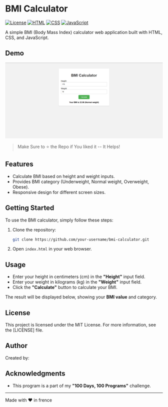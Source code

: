 # BMI Calculator

[![License](https://img.shields.io/badge/license-MIT-blue.svg?style=flat-square)](LICENSE)
[![HTML](https://img.shields.io/badge/HTML-5-orange.svg?logo=html5&style=flat-square)](https://www.w3.org/TR/html52/)
[![CSS](https://img.shields.io/badge/CSS-3-blue.svg?logo=css3&style=flat-square)](https://www.w3.org/Style/CSS/)
[![JavaScript](https://img.shields.io/badge/JavaScript-ES6-yellow.svg?logo=javascript&style=flat-square)](https://www.ecma-international.org/ecma-262/6.0/)

A simple BMI (Body Mass Index) calculator web application built with HTML, CSS, and JavaScript.

## Demo

![BMI Calculator Demo](./screenshots/bmi%20calculator.png)

> Make Sure to ⭐ the Repo if You liked it -- It Helps!

## Features

- Calculate BMI based on height and weight inputs.
- Provides BMI category (Underweight, Normal weight, Overweight, Obese).
- Responsive design for different screen sizes.

## Getting Started

To use the BMI calculator, simply follow these steps:

1. Clone the repository:

   ```bash
   git clone https://github.com/your-username/bmi-calculator.git
   ```

2. Open `index.html` in your web browser.

## Usage

- Enter your height in centimeters (cm) in the **"Height"** input field.
- Enter your weight in kilograms (kg) in the **"Weight"** input field.
- Click the **"Calculate"** button to calculate your BMI.

The result will be displayed below, showing your **BMI value** and category.

## License

This project is licensed under the MIT License. For more information, see the [LICENSE] file.

## Author

Created by: 

## Acknowledgments

- This program is a part of my **"100 Days, 100 Programs"** challenge.

---

Made with ❤️ in frence
